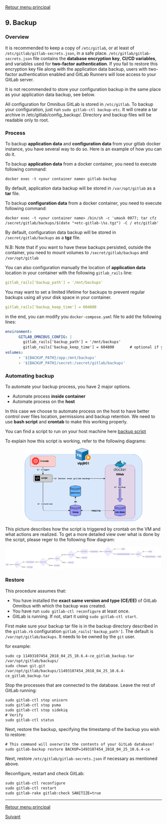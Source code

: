 [Retour menu principal](../README.md)

## 9. Backup
### Overview

It is recommended to keep a copy of ```/etc/gitlab```, or at least of ```/etc/gitlab/gitlab-secrets.json```, in a safe place. ```/etc/gitlab/gitlab-secrets.json``` file contains the **database encryption key**, **CI/CD variables**, and variables used for **two-factor authentication**. If you fail to restore this encryption key file along with the application data backup, users with two-factor authentication enabled and GitLab Runners will lose access to your GitLab server.

It is not recommended to store your configuration backup in the same place as your application data backup, see below.

All configuration for Omnibus GitLab is stored in ```/etc/gitlab```. To backup your configuration, just run ```sudo gitlab-ctl backup-etc```. It will create a tar archive in /etc/gitlab/config_backup/. Directory and backup files will be readable only to root.

### Process

To backup **application data** and **configuration data** from your gitlab docker instance, you have several way to do so. Here is an example of how you can do it.

To backup **application data** from a docker container, you need to execute following command:

```
docker exec -t <your container name> gitlab-backup
```
By default, application data backup will be stored in ```/var/opt/gitlab``` as a **tar** file.

To backup **configuration data** from a docker container, you need to execute following command:

```
docker exec -t <your container name> /bin/sh -c 'umask 0077; tar cfz /secret/gitlab/backups/$(date "+etc-gitlab-\%s.tgz") -C / etc/gitlab'
```
By default, configuration data backup will be stored in ```/secret/gitlab/backups``` as a **tgz** file.

N.B: Note that if you want to have these backups persisted, outside the container, you need to mount volumes to ```/secret/gitlab/backups``` and ```/var/opt/gitlab``` 

You can also configuration manually the location of **application data** location in your container with the following ```gitlab_rails``` line:

```yaml
gitlab_rails['backup_path'] = '/mnt/backups'
```

You may want to set a limited lifetime for backups to prevent regular backups using all your disk space in your container. 

```yaml
gitlab_rails['backup_keep_time'] = 604800
```

in the end, you can modify you ```docker-compose.yaml``` file to add the following lines:

```yaml
environment:
      GITLAB_OMNIBUS_CONFIG: |
        gitlab_rails['backup_path'] = '/mnt/backups'
        gitlab_rails['backup_keep_time'] = 604800       # optional if you keep backups inside cointainer only
volumes:
      - '${BACKUP_PATH}/app:/mnt/backups'
      - '${BACKUP_PATH}/secret:/secret/gitlab/backups'
```

### Automating backup

To automate your backup process, you have 2 major options.

- Automate process **inside container**
- Automate process on the **host**

In this case we choose to automate process on the host to have better control over files location, permissions and backup retention. We need to use **bash script** and **crontab** to make this working properly.

You can find a script to run on your host machine here [backup script](../scripts/backup-script.sh)

To explain how this script is working, refer to the following diagrams:

<p align="center">
  <img src="../pictures/gitlab-backup-diagram.png" width="75%" height="75%">
</p>

This picture describes how the script is triggered by crontab on the VM and what actions are realized. To get a more detailed view over what is done by the script, please reger to the following flow diagram:

<p align="center">
  <img src="../pictures/mermaid-backup-script.png" width="100%" height="100%">
</p>


### Restore

This procedure assumes that:

 - You have installed the **exact same version and type (CE/EE)** of GitLab Omnibus with which the backup was created.
 - You have run ```sudo gitlab-ctl reconfigure``` at least once.
 - GitLab is running. If not, start it using ```sudo gitlab-ctl start```.

First make sure your backup tar file is in the backup directory described in the ```gitlab.rb``` configuration ```gitlab_rails['backup_path']```. The default is ```/var/opt/gitlab/backups```. It needs to be owned by the ```git``` user.

for example:

```
sudo cp 11493107454_2018_04_25_10.6.4-ce_gitlab_backup.tar /var/opt/gitlab/backups/
sudo chown git.git /var/opt/gitlab/backups/11493107454_2018_04_25_10.6.4-ce_gitlab_backup.tar
```

Stop the processes that are connected to the database. Leave the rest of GitLab running:

```
sudo gitlab-ctl stop unicorn
sudo gitlab-ctl stop puma
sudo gitlab-ctl stop sidekiq
# Verify
sudo gitlab-ctl status
```

Next, restore the backup, specifying the timestamp of the backup you wish to restore:

```
# This command will overwrite the contents of your GitLab database!
sudo gitlab-backup restore BACKUP=1493107454_2018_04_25_10.6.4-ce
```

Next, restore ```/etc/gitlab/gitlab-secrets.json``` if necessary as mentioned above.

Reconfigure, restart and check GitLab:

```
sudo gitlab-ctl reconfigure
sudo gitlab-ctl restart
sudo gitlab-rake gitlab:check SANITIZE=true
```


-----------------------------------------------------------------------------------------------------------------------------------

[Retour menu principal](../README.md)

[Suivant](10-Installation-process.md)